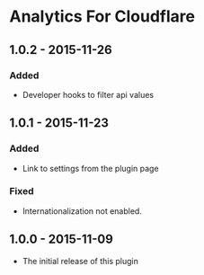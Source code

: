 # Analytics For Cloudflare

## 1.0.2 - 2015-11-26
### Added
 - Developer hooks to filter api values

## 1.0.1 - 2015-11-23
### Added
 - Link to settings from the plugin page

### Fixed
 - Internationalization not enabled.

## 1.0.0 - 2015-11-09
- The initial release of this plugin